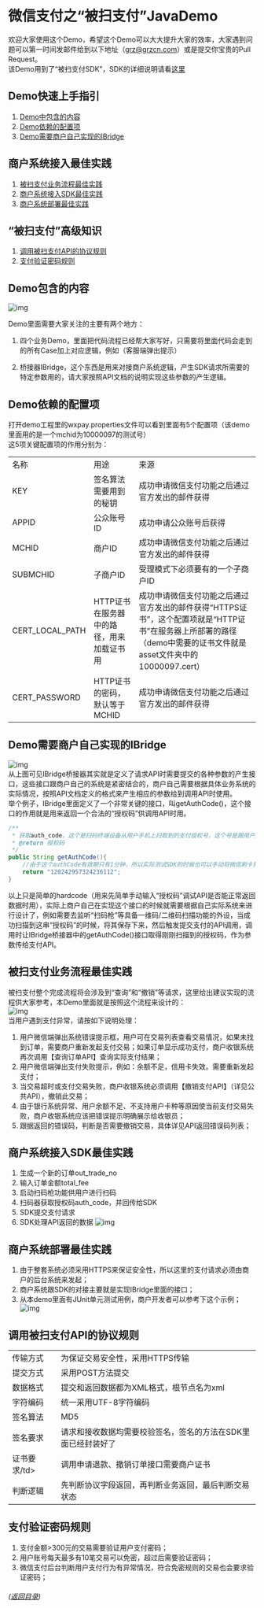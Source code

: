 # 微信支付之“被扫支付”JavaDemo

欢迎大家使用这个Demo，希望这个Demo可以大大提升大家的效率，大家遇到问题可以第一时间发邮件给到以下地址（grz@grzcn.com）或是提交你宝贵的Pull Request。  
该Demo用到了“被扫支付SDK”，SDK的详细说明请看<a href="https://github.com/grz/wxpay_scanpay_java_sdk" title="被扫支付SDK" target="_blank">这里</a>

## Demo快速上手指引
1. [Demo中包含的内容](#user-content-demo包含的内容)
2. [Demo依赖的配置项](#user-content-demo依赖的配置项)
3. [Demo需要商户自己实现的IBridge](#user-content-demo需要商户自己实现的ibridge)

## 商户系统接入最佳实践
1. [被扫支付业务流程最佳实践](#user-content-被扫支付业务流程最佳实践)  
2. [商户系统接入SDK最佳实践](#user-content-商户系统接入sdk最佳实践)
3. [商户系统部署最佳实践](#user-content-商户系统部署最佳实践)

## “被扫支付”高级知识  
1. [调用被扫支付API的协议规则](#user-content-调用被扫支付api的协议规则)
2. [支付验证密码规则](#user-content-支付验证密码规则)


## Demo包含的内容

![img](https://raw.githubusercontent.com/grz/wxpay_scanpay_java_demo_proj/master/docs/asset/scanpay_demo_structure.png "Demo整体结构")  

Demo里面需要大家关注的主要有两个地方：  

1. 四个业务Demo，里面把代码流程已经帮大家写好，只需要将里面代码会走到的所有Case加上对应逻辑，例如（客服端弹出提示）

2. 桥接器IBridge，这个东西是用来对接商户系统逻辑，产生SDK请求所需要的特定参数用的，请大家按照API文档的说明实现这些参数的产生逻辑。

## Demo依赖的配置项  
打开demo工程里的wxpay.properties文件可以看到里面有5个配置项（该demo里面用的是一个mchid为10000097的测试号）  
这5项关键配置项的作用分别为：

<table>
    <tbody>
        <tr>
            <td>名称</td>
            <td>用途</td>
            <td>来源</td>
        </tr>
        <tr>
            <td>KEY</td>
            <td>签名算法需要用到的秘钥</td><td>成功申请微信支付功能之后通过官方发出的邮件获得</td>
        </tr>
        <tr>
            <td>APPID</td>
            <td>公众账号ID</td>
            <td>成功申请公众账号后获得</td>
        </tr>
        <tr>
            <td>MCHID</td>
            <td>商户ID</td>
            <td>成功申请微信支付功能之后通过官方发出的邮件获得</td>
        </tr>
        <tr>
            <td>SUBMCHID</td>
            <td>子商户ID</td>
            <td>受理模式下必须要有的一个子商户ID</td>
        </tr>
        <tr>
            <td>CERT_LOCAL_PATH</td>
            <td>HTTP证书在服务器中的路径，用来加载证书用</td>
            <td>成功申请微信支付功能之后通过官方发出的邮件获得“HTTPS证书”，这个配置项就是“HTTP证书”在服务器上所部署的路径（demo中需要的证书文件就是asset文件夹中的10000097.cert）</td>
        </tr>
        <tr>
            <td>CERT_PASSWORD</td>
            <td>HTTP证书的密码，默认等于MCHID</td>
            <td>成功申请微信支付功能之后通过官方发出的邮件获得</td>
        </tr>
    </tbody>
</table>


## Demo需要商户自己实现的IBridge
![img](https://raw.githubusercontent.com/grz/wxpay_scanpay_java_demo_proj/master/docs/asset/ibridge.jpg "ibridge桥接器")  
从上图可见IBridge桥接器其实就是定义了请求API时需要提交的各种参数的产生接口，这些接口跟商户自己的系统是紧密结合的，商户自己需要根据具体业务系统的实际情况，按照API文档定义的格式来产生相应的参数给到调用API时使用。  
举个例子，IBridge里面定义了一个非常关键的接口，叫getAuthCode()，这个接口的作用就是用来返回一个合法的“授权码”供调用API时用。  
```java
/**
 * 获取auth_code，这个是扫码终端设备从用户手机上扫取到的支付授权号，这个号是跟用户用来支付的银行卡绑定的，有效期是1分钟
 * @return 授权码
 */
public String getAuthCode(){
    //由于这个authCode有效期只有1分钟，所以实际测试SDK的时候也可以手动将微信刷卡界面一维码下的那串数字输入进来
    return "120242957324236112";
}
```
以上只是简单的hardcode（用来先简单手动输入“授权码”调试API是否能正常返回数据时用），实际上商户自己在实现这个接口的时候就需要根据自己实际系统来进行设计了，例如需要去监听“扫码枪”等具备一维码/二维码扫描功能的外设，当成功扫描到这串“授权码”的时候，将其保存下来，然后触发提交支付的API调用，调用时让IBridge桥接器中的getAuthCode()接口取得刚刚扫描到的授权码，作为参数传给支付API。  

## 被扫支付业务流程最佳实践  
被扫支付整个完成流程将会涉及到“查询”和“撤销”等请求，这里给出建议实现的流程供大家参考，本Demo里面就是按照这个流程来设计的：  
![img](https://raw.githubusercontent.com/grz/wxpay_scanpay_java_demo_proj/master/docs/asset/scanpay_flow.png "被扫支付流程")  
当用户遇到支付异常，请按如下说明处理：  
1. 用户微信端弹出系统错误提示框，用户可在交易列表查看交易情况，如果未找到订单，需要商户重新发起支付交易；如果订单显示成功支付，商户收银系统再次调用【查询订单API】查询实际支付结果；
2. 用户微信端弹出支付失败提示，例如：余额不足，信用卡失效。需要重新发起支付；
3. 当交易超时或支付交易失败，商户收银系统必须调用【撤销支付API】（详见公共API），撤销此交易；
4. 由于银行系统异常、用户余额不足、不支持用户卡种等原因使当前支付交易失败，商户收银系统应该把错误提示明确展示给收银员；
5. 跟据返回的错误码，判断是否需要撤销交易，具体详见API返回错误码列表；


## 商户系统接入SDK最佳实践
1. 生成一个新的订单out_trade_no
2. 输入订单金额total_fee
3. 启动扫码枪功能供用户进行扫码
4. 扫码器获取授权码auth_code，并回传给SDK
5. SDK提交支付请求
6. SDK处理API返回的数据
![img](https://raw.githubusercontent.com/grz/wxpay_scanpay_java_demo_proj/master/docs/asset/best_cdraw.png "商户系统接入最佳实践")


## 商户系统部署最佳实践  
1. 由于整套系统必须采用HTTPS来保证安全性，所以这里的支付请求必须由商户的后台系统来发起；
2. 商户系统跟SDK的对接主要就是实现IBridge里面的接口；
3. 从本demo里面有JUnit单元测试用例，商户开发者可以参考下这个示例；
![img](https://raw.githubusercontent.com/grz/wxpay_scanpay_java_demo_proj/master/docs/asset/system_structure.png "商户系统部署最佳实践")


## 调用被扫支付API的协议规则  

<table>
    <tbody>
        <tr>
            <td>传输方式</td>
            <td>为保证交易安全性，采用HTTPS传输</td>
        </tr>
        <tr>
            <td>提交方式</td>
            <td>采用POST方法提交</td>
        </tr>
        <tr>
            <td>数据格式</td>
            <td>提交和返回数据都为XML格式，根节点名为xml</td>
        </tr>
        <tr>
            <td>字符编码</td>
            <td>统一采用UTF-8字符编码</td>
        </tr>
        <tr>
            <td>签名算法</td>
            <td>MD5</td>
        </tr>
        <tr>
            <td>签名要求</td>
            <td>请求和接收数据均需要校验签名，签名的方法在SDK里面已经封装好了</td>
        </tr>
        <tr>
            <td>证书要求/td>
            <td>调用申请退款、撤销订单接口需要商户证书</td>
        </tr>
        <tr>
            <td>判断逻辑</td>
            <td>先判断协议字段返回，再判断业务返回，最后判断交易状态</td>
        </tr>
    </tbody>
</table>


## 支付验证密码规则  
1. 支付金额>300元的交易需要验证用户支付密码；
2. 用户账号每天最多有10笔交易可以免密，超过后需要验证密码；
3. 微信支付后台判断用户支付行为有异常情况，符合免密规则的交易也会要求验证密码；


###### ([返回目录](#user-content-demo快速上手指引))  